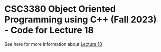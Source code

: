 # CSC3380 Object Oriented Programming using C++ (Fall 2023) - Code for Lecture 18

See here for more information about [Lecture 18][lecture18]

[lecture18]: https://teaching.hkaiser.org/fall2023/csc3380/course/lecture18.html
